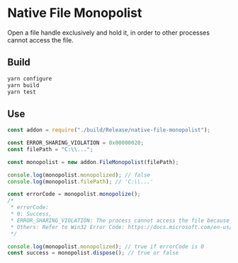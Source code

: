 # Native File Monopolist

Open a file handle exclusively and hold it, in order to other processes cannot access the file.

## Build

```cmd
yarn configure
yarn build
yarn test
```

## Use

```js
const addon = require("./build/Release/native-file-monopolist");

const ERROR_SHARING_VIOLATION = 0x00000020;
const filePath = "C:\\...";

const monopolist = new addon.FileMonopolist(filePath);

console.log(monopolist.monopolized); // false
console.log(monopolist.filePath); // 'C:\\...'

const errorCode = monopolist.monopolize();
/*
 * errorCode:
 * 0: Success,
 * ERROR_SHARING_VIOLATION: The process cannot access the file because it is being used by another process.
 * Others: Refer to Win32 Error Code: https://docs.microsoft.com/en-us/openspecs/windows_protocols/ms-erref/18d8fbe8-a967-4f1c-ae50-99ca8e491d2d
 */

console.log(monopolist.monopolized); // true if errorCode is 0
const success = monopolist.dispose(); // true or false
```
